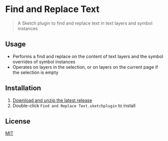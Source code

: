 # Find and Replace Text

> A Sketch plugin to find and replace text in text layers and symbol instances

## Usage

- Performs a find and replace on the content of text layers and the symbol overrides of symbol instances
- Operates on layers in the selection, or on layers on the current page if the selection is empty

## Installation

1. [Download and unzip the latest release](https://github.com/yuanqing/sketch-find-and-replace-text/releases)
2. Double-click `Find and Replace Text.sketchplugin` to install

## License

[MIT](LICENSE.md)
